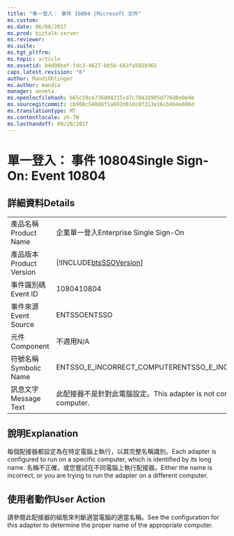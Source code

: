 ```yaml
---
title: "單一登入： 事件 10804 |Microsoft 文件"
ms.custom: 
ms.date: 06/08/2017
ms.prod: biztalk-server
ms.reviewer: 
ms.suite: 
ms.tgt_pltfrm: 
ms.topic: article
ms.assetid: b4d98bef-fdc3-4627-bb5b-663fa502b965
caps.latest.revision: "6"
author: MandiOhlinger
ms.author: mandia
manager: anneta
ms.openlocfilehash: b65c59ce736804215cd7c70428905d776d8e0e4b
ms.sourcegitcommit: cb908c540d8f1a692d01dc8f313e16cb4b4e696d
ms.translationtype: MT
ms.contentlocale: zh-TW
ms.lasthandoff: 09/20/2017
---
```

# <a name="single-sign-on-event-10804"></a><span data-ttu-id="f486a-102">單一登入： 事件 10804</span><span class="sxs-lookup"><span data-stu-id="f486a-102">Single Sign-On: Event 10804</span></span>
## <a name="details"></a><span data-ttu-id="f486a-103">詳細資料</span><span class="sxs-lookup"><span data-stu-id="f486a-103">Details</span></span>  
  
|||  
|-|-|  
|<span data-ttu-id="f486a-104">產品名稱</span><span class="sxs-lookup"><span data-stu-id="f486a-104">Product Name</span></span>|<span data-ttu-id="f486a-105">企業單一登入</span><span class="sxs-lookup"><span data-stu-id="f486a-105">Enterprise Single Sign-On</span></span>|  
|<span data-ttu-id="f486a-106">產品版本</span><span class="sxs-lookup"><span data-stu-id="f486a-106">Product Version</span></span>|[!INCLUDE[btsSSOVersion](../includes/btsssoversion-md.md)]|  
|<span data-ttu-id="f486a-107">事件識別碼</span><span class="sxs-lookup"><span data-stu-id="f486a-107">Event ID</span></span>|<span data-ttu-id="f486a-108">10804</span><span class="sxs-lookup"><span data-stu-id="f486a-108">10804</span></span>|  
|<span data-ttu-id="f486a-109">事件來源</span><span class="sxs-lookup"><span data-stu-id="f486a-109">Event Source</span></span>|<span data-ttu-id="f486a-110">ENTSSO</span><span class="sxs-lookup"><span data-stu-id="f486a-110">ENTSSO</span></span>|  
|<span data-ttu-id="f486a-111">元件</span><span class="sxs-lookup"><span data-stu-id="f486a-111">Component</span></span>|<span data-ttu-id="f486a-112">不適用</span><span class="sxs-lookup"><span data-stu-id="f486a-112">N/A</span></span>|  
|<span data-ttu-id="f486a-113">符號名稱</span><span class="sxs-lookup"><span data-stu-id="f486a-113">Symbolic Name</span></span>|<span data-ttu-id="f486a-114">ENTSSO_E_INCORRECT_COMPUTER</span><span class="sxs-lookup"><span data-stu-id="f486a-114">ENTSSO_E_INCORRECT_COMPUTER</span></span>|  
|<span data-ttu-id="f486a-115">訊息文字</span><span class="sxs-lookup"><span data-stu-id="f486a-115">Message Text</span></span>|<span data-ttu-id="f486a-116">此配接器不是針對此電腦設定。</span><span class="sxs-lookup"><span data-stu-id="f486a-116">This adapter is not configured for this computer.</span></span>|  
  
## <a name="explanation"></a><span data-ttu-id="f486a-117">說明</span><span class="sxs-lookup"><span data-stu-id="f486a-117">Explanation</span></span>  
 <span data-ttu-id="f486a-118">每個配接器都設定為在特定電腦上執行，以其完整名稱識別。</span><span class="sxs-lookup"><span data-stu-id="f486a-118">Each adapter is configured to run on a specific computer, which is identified by its long name.</span></span> <span data-ttu-id="f486a-119">名稱不正確，或您嘗試在不同電腦上執行配接器。</span><span class="sxs-lookup"><span data-stu-id="f486a-119">Either the name is incorrect, or you are trying to run the adapter on a different computer.</span></span>  
  
## <a name="user-action"></a><span data-ttu-id="f486a-120">使用者動作</span><span class="sxs-lookup"><span data-stu-id="f486a-120">User Action</span></span>  
 <span data-ttu-id="f486a-121">請參閱此配接器的組態來判斷適當電腦的適當名稱。</span><span class="sxs-lookup"><span data-stu-id="f486a-121">See the configuration for this adapter to determine the proper name of the appropriate computer.</span></span>
